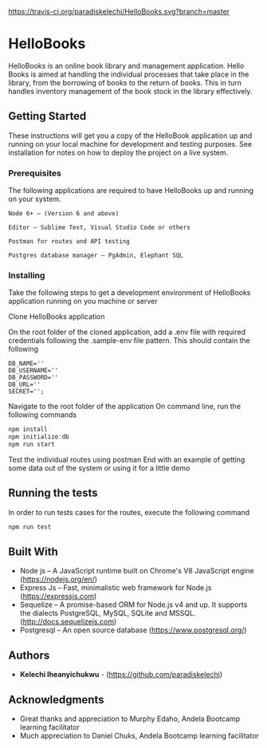 https://travis-ci.org/paradiskelechi/HelloBooks.svg?branch=master
# HelloBooks

HelloBooks is an online book library and management application. Hello Books is aimed at handling the individual processes that take place in the library, from the borrowing of books to the return of books. This in turn handles inventory management of the book stock in the library effectively. 


## Getting Started

These instructions will get you a copy of the HelloBook application up and running on your local machine for development and testing purposes. See installation for notes on how to deploy the project on a live system.

### Prerequisites

The following applications are required to have HelloBooks up and running on your system.

```
Node 6+ – (Version 6 and above)
```
```
Editor – Sublime Text, Visual Studio Code or others
```
```
Postman for routes and API testing
```
```
Postgres database manager – PgAdmin, Elephant SQL
```


### Installing

Take the following steps to get a development environment of HelloBooks application running on you machine or server 

Clone HelloBooks application 

On the root folder of the cloned application, add a .env file with required credentials following the .sample-env file pattern. This should contain the following 

```
DB_NAME=''
DB_USERNAME=''
DB_PASSWORD=''
DB_URL=''
SECRET='';
```
Navigate to the root folder of the application
On command line, run the following commands
```javascript
npm install
npm initialize:db
npm run start
```
Test the individual routes using postman
End with an example of getting some data out of the system or using it for a little demo

## Running the tests

In order to run tests cases for the routes, execute the following command
```javascript
npm run test
```

## Built With

* Node js – A JavaScript runtime built on Chrome's V8 JavaScript engine (https://nodejs.org/en/)
* Express Js – Fast, minimalistic web framework for Node.js (https://expressjs.com)
* Sequelize – A promise-based ORM for Node.js v4 and up. It supports the dialects PostgreSQL, MySQL, SQLite and MSSQL. (http://docs.sequelizejs.com)
* Postgresql – An open source database (https://www.postgresql.org/)

## Authors

* **Kelechi Iheanyichukwu** - (https://github.com/paradiskelechi)

## Acknowledgments

* Great thanks and appreciation to Murphy Edaho, Andela Bootcamp learning facilitator
* Much appreciation to Daniel Chuks, Andela Bootcamp learning facilitator



